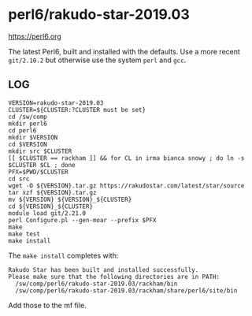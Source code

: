 perl6/rakudo-star-2019.03
=========================

<https://perl6.org>

The latest Perl6, built and installed with the defaults.  Use a more recent
`git/2.10.2` but otherwise use the system `perl` and `gcc`.


LOG
---

    VERSION=rakudo-star-2019.03
    CLUSTER=${CLUSTER:?CLUSTER must be set}
    cd /sw/comp
    mkdir perl6
    cd perl6
    mkdir $VERSION
    cd $VERSION
    mkdir src $CLUSTER
    [[ $CLUSTER == rackham ]] && for CL in irma bianca snowy ; do ln -s $CLUSTER $CL ; done
    PFX=$PWD/$CLUSTER
    cd src
    wget -O ${VERSION}.tar.gz https://rakudostar.com/latest/star/source
    tar xzf ${VERSION}.tar.gz 
    mv ${VERSION} ${VERSION}_${CLUSTER}
    cd ${VERSION}_${CLUSTER}
    module load git/2.21.0
    perl Configure.pl --gen-moar --prefix $PFX
    make
    make test
    make install

The `make install` completes with:

    Rakudo Star has been built and installed successfully.
    Please make sure that the following directories are in PATH:
      /sw/comp/perl6/rakudo-star-2019.03/rackham/bin
      /sw/comp/perl6/rakudo-star-2019.03/rackham/share/perl6/site/bin

Add those to the mf file.

